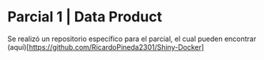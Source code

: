 # Parcial 1 | Data Product

Se realizó un repositorio específico para el parcial, el cual pueden encontrar (aquí)[https://github.com/RicardoPineda2301/Shiny-Docker]

